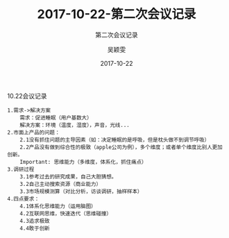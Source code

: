 ﻿---
layout:     post
title:      2017-10-22-第二次会议记录
subtitle:   第二次会议记录
date:       2017-10-22
author:     吴颖雯
header-img: img/Meeting_Record_bg.png
catalog: true
tags:
    - Blog
---

10.22会议记录

    1.需求->解决方案
        需求：促进睡眠（用户基数大）
        解决方案：环境（温度，湿度），声音，光线...
    2.市面上产品的问题：
        2.1没有抓住问题的主导因素（如：决定睡眠的是呼吸，但是枕头做不到调节呼吸）
        2.2产品没有做到综合性的极致（apple公司为例），多个维度；或者单个维度比别人更加创新。
        Important: 思维能力（多维度，体系化，抓住痛点）
    3.调研过程
        3.1参考过去的研究成果，自己大胆猜想。
        3.2自己主动搜索资源（商业能力）
        3.3市场规模测算（对比分析，访谈调研，抽样样本）
    4.四点要求：
        4.1体系化思维能力（运用脑图）
        4.2互联网思维，快速迭代（思维碰撞）
        4.3追求极致
        4.4敢于创新

